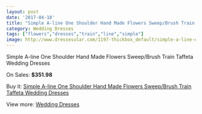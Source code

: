 ```yaml
---
layout: post
date: '2017-04-18'
title: "Simple A-line One Shoulder Hand Made Flowers Sweep/Brush Train Taffeta Wedding Dresses"
category: Wedding Dresses
tags: ["flowers","dresses","train","line","simple"]
image: http://www.dressesular.com/1197-thickbox_default/simple-a-line-one-shoulder-hand-made-flowers-sweep-brush-train-taffeta-wedding-dresses.jpg
---
```

Simple A-line One Shoulder Hand Made Flowers Sweep/Brush Train Taffeta Wedding Dresses

On Sales: **$351.98**
<a href="https://www.dressesular.com/wedding-dresses/385-simple-a-line-one-shoulder-hand-made-flowers-sweep-brush-train-taffeta-wedding-dresses.html"><amp-img layout="responsive" width="600" height="600" src="//www.dressesular.com/1197-thickbox_default/simple-a-line-one-shoulder-hand-made-flowers-sweep-brush-train-taffeta-wedding-dresses.jpg" alt="Simple A-line One Shoulder Hand Made Flowers Sweep/Brush Train Taffeta Wedding Dresses 0" /></a>
<a href="https://www.dressesular.com/wedding-dresses/385-simple-a-line-one-shoulder-hand-made-flowers-sweep-brush-train-taffeta-wedding-dresses.html"><amp-img layout="responsive" width="600" height="600" src="//www.dressesular.com/1198-thickbox_default/simple-a-line-one-shoulder-hand-made-flowers-sweep-brush-train-taffeta-wedding-dresses.jpg" alt="Simple A-line One Shoulder Hand Made Flowers Sweep/Brush Train Taffeta Wedding Dresses 1" /></a>

Buy it: [Simple A-line One Shoulder Hand Made Flowers Sweep/Brush Train Taffeta Wedding Dresses](https://www.dressesular.com/wedding-dresses/385-simple-a-line-one-shoulder-hand-made-flowers-sweep-brush-train-taffeta-wedding-dresses.html "Simple A-line One Shoulder Hand Made Flowers Sweep/Brush Train Taffeta Wedding Dresses")

View more: [Wedding Dresses](https://www.dressesular.com/3-wedding-dresses "Wedding Dresses")